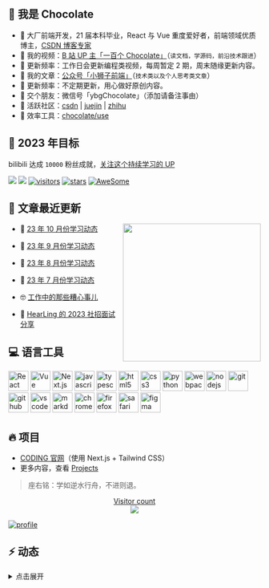 ## :chocolate_bar: 我是 Chocolate 

- :apple: 大厂前端开发，21 届本科毕业，React 与 Vue 重度爱好者，前端领域优质博主，[CSDN 博客专家](https://chocolate.blog.csdn.net/)
- :cookie: 我的视频：[B 站 UP 主「一百个 Chocolate」](https://space.bilibili.com/351534170)（`读文档，学源码，前沿技术跟进`）
- :strawberry: 更新频率：工作日会更新编程类视频，每周暂定 2 期，周末随缘更新内容。
- :honey_pot: 我的文章：[公众号「小狮子前端」](https://img-blog.csdnimg.cn/img_convert/43c196751f4984c71011557d06e7e9b6.png)（`技术类以及个人思考类文章`）
- :strawberry: 更新频率：不定期更新，用心做好原创内容。
- :tangerine: 交个朋友：微信号「ybgChocolate」（添加请备注事由）
- :watermelon: 活跃社区：[csdn](https://chocolate.blog.csdn.net/) | [juejin](https://juejin.im/user/2981531267112520) | [zhihu](https://www.zhihu.com/people/100chocolate)
- :corn: 效率工具：[chocolate/use](https://github.com/Chocolate1999/use)

## :dart: 2023 年目标 

bilibili 达成 `10000` 粉丝成就，[关注这个持续学习的 UP](https://space.bilibili.com/351534170)

<a href="https://space.bilibili.com/351534170"><img src="https://img.shields.io/badge/dynamic/json?labelColor=FE7398&logo=bilibili&logoColor=white&label=bilibili%20fans&color=00aeec&query=%24.data.totalSubs&url=https%3A%2F%2Fapi.spencerwoo.com%2Fsubstats%2F%3Fsource%3Dbilibili%26queryKey%3D351534170" /></a> <a href="https://github.com/Chocolate1999"><img src="https://img.shields.io/github/stars/Chocolate1999?color=faf408&label=github%20stars&logo=github" /></a>
[![visitors](https://visitor-badge.laobi.icu/badge?page_id=Chocolate1999.Chocolate1999)](https://visitor-badge.laobi.icu/badge?page_id=Chocolate1999.Chocolate1999)
[![stars](https://img.shields.io/github/stars/Chocolate1999?color=fefb7b&logo=Undertale)](https://github-readme-stats.vercel.app/api?username=Chocolate1999&hide_title=false&hide_border=true&show_icons=true&include_all_commits=true&line_height=20&bg_color=0,EC6C6C,FFD479,FFFC79,73FA79&theme=graywhite&locale=cn)
[![AweSome](https://img.shields.io/badge/Awesome-Chocolate-c780fa?logo=Awesome-Lists)](https://github.com/Chocolate1999/awesome-stars-chocolate#readme)

## :thought_balloon: 文章最近更新

<a href="https://chodocs.cn/"><img src="https://media.giphy.com/media/SWoSkN6DxTszqIKEqv/giphy.gif" align="right" height="275" /></a>


<!-- BLOG-POST-LIST:START -->
- 🤭 [23 年 10 月份学习动态](https://chodocs.cn/weekly/202310.html) 

- 👹 [23 年 9 月份学习动态](https://chodocs.cn/weekly/202309.html) 

- 🐻 [23 年 8 月份学习动态](https://chodocs.cn/weekly/202308.html) 

- 🥸 [23 年 7 月份学习动态](https://chodocs.cn/weekly/202307.html) 

- 🤓 [工作中的那些糟心事儿](https://chodocs.cn/essay/ch3.html) 

- 🧰 [HearLing 的 2023 社招面试分享](https://chodocs.cn/interview/2023/hearling.html) 
<!-- BLOG-POST-LIST:END -->

## :computer: 语言工具

<div style="flex">
<img src="https://cdn.jsdelivr.net/gh/devicons/devicon/icons/react/react-original.svg" width="40" height="40" alt="React"/>
<img src="https://cdn.jsdelivr.net/gh/devicons/devicon/icons/vuejs/vuejs-original.svg" width="40" height="40" alt="Vue"/>
<img src="https://cdn.jsdelivr.net/gh/devicons/devicon/icons/nextjs/nextjs-original.svg" width="40" height="40" alt="Next.js"/>
<img src="https://cdn.jsdelivr.net/gh/devicons/devicon/icons/javascript/javascript-original.svg" width="40" height="40" alt="javascript"/>
<img src="https://cdn.jsdelivr.net/gh/devicons/devicon/icons/typescript/typescript-original.svg"  width="40" height="40" alt="typescript"/>
<img src="https://cdn.jsdelivr.net/gh/devicons/devicon/icons/html5/html5-original.svg" width="40" height="40" alt="html5"/>
<img src="https://cdn.jsdelivr.net/gh/devicons/devicon/icons/css3/css3-original.svg" width="40" height="40" alt="css3"/>
<img src="https://cdn.jsdelivr.net/gh/devicons/devicon/icons/python/python-original.svg" width="40" height="40" alt="python"/>
<img src="https://cdn.jsdelivr.net/gh/devicons/devicon/icons/webpack/webpack-original.svg" width="40" height="40" alt="webpack"/>
<img src="https://cdn.jsdelivr.net/gh/devicons/devicon/icons/nodejs/nodejs-original.svg" width="40" height="40" alt="nodejs"/>
<img src="https://cdn.jsdelivr.net/gh/devicons/devicon/icons/git/git-original.svg" width="40" height="40" alt="git"/>
<img src="https://cdn.jsdelivr.net/gh/devicons/devicon/icons/github/github-original.svg"  width="40" height="40" alt="github"/>
<img src="https://cdn.jsdelivr.net/gh/devicons/devicon/icons/vscode/vscode-original.svg" width="40" height="40" alt="vscode"/>
<img src="https://cdn.jsdelivr.net/gh/devicons/devicon/icons/markdown/markdown-original.svg" width="40" height="40" alt="markdown"/>
<img src="https://cdn.jsdelivr.net/gh/devicons/devicon/icons/chrome/chrome-original.svg" width="40" height="40" alt="chrome"/>
<img src="https://cdn.jsdelivr.net/gh/devicons/devicon/icons/firefox/firefox-original.svg" width="40" height="40" alt="firefox"/>          
<img src="https://cdn.jsdelivr.net/gh/devicons/devicon/icons/safari/safari-original.svg" width="40" height="40" alt="safari"/>          
<img src="https://cdn.jsdelivr.net/gh/devicons/devicon/icons/figma/figma-original.svg" width="40" height="40" alt="figma"/>

</div>

## :fire: 项目 

- [CODING 官网](https://coding.net/)（使用 Next.js + Tailwind CSS）
- 更多内容，查看 [Projects](https://yangchaoyi.vip/projects)

> 座右铭：学如逆水行舟，不进则退。

<a href="https://alili.tech"><p align="center"> Visitor count<br> <img src="https://profile-counter.glitch.me/Chocolate1999/count.svg" /></a>

[![profile](https://github-profile-trophy.vercel.app/?username=Chocolate1999&theme=algolia&column=8)](https://github-profile-trophy.vercel.app/?username=Chocolate1999&theme=algolia&column=8)

## :zap: 动态 

<details>
<summary>点击展开</summary>

<table align="center">
<tr>
<td valign="top">

<!--START_SECTION:activity-->
1. 🎉 Merged PR [#297](https://github.com/chodocs/chodocs/pull/297) in [chodocs/chodocs](https://github.com/chodocs/chodocs)
2. 🎉 Merged PR [#302](https://github.com/chodocs/chodocs/pull/302) in [chodocs/chodocs](https://github.com/chodocs/chodocs)
3. 🗣 Commented on [#298](https://github.com/chodocs/chodocs/issues/298#issuecomment-1818954980) in [chodocs/chodocs](https://github.com/chodocs/chodocs)
4. 💪 Opened PR [#302](https://github.com/chodocs/chodocs/pull/302) in [chodocs/chodocs](https://github.com/chodocs/chodocs)
5. 🗣 Commented on [#295](https://github.com/chodocs/chodocs/issues/295#issuecomment-1784360423) in [chodocs/chodocs](https://github.com/chodocs/chodocs)
<!--END_SECTION:activity-->

</td>
</tr>
</table>

</details>
